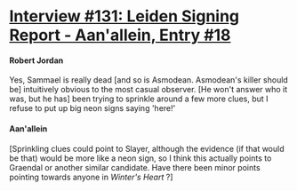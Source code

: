 # [Interview #131: Leiden Signing Report - Aan'allein, Entry #18](https://www.theoryland.com/intvmain.php?i=131#18)

#### Robert Jordan

Yes, Sammael is really dead [and so is Asmodean. Asmodean's killer should be] intuitively obvious to the most casual observer. [He won't answer who it was, but he has] been trying to sprinkle around a few more clues, but I refuse to put up big neon signs saying 'here!'

#### Aan'allein

[Sprinkling clues could point to Slayer, although the evidence (if that would be that) would be more like a neon sign, so I think this actually points to Graendal or another similar candidate. Have there been minor points pointing towards anyone in
*Winter's Heart*
?]

